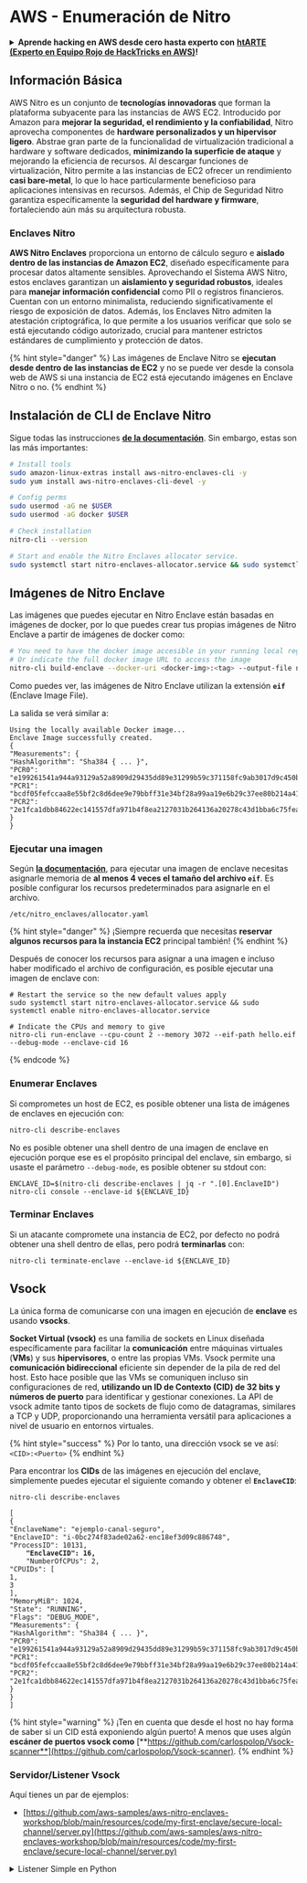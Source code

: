 # AWS - Enumeración de Nitro

<details>

<summary><strong>Aprende hacking en AWS desde cero hasta experto con</strong> <a href="https://training.hacktricks.xyz/courses/arte"><strong>htARTE (Experto en Equipo Rojo de HackTricks en AWS)</strong></a><strong>!</strong></summary>

Otras formas de apoyar a HackTricks:

* Si deseas ver tu **empresa anunciada en HackTricks** o **descargar HackTricks en PDF** Consulta los [**PLANES DE SUSCRIPCIÓN**](https://github.com/sponsors/carlospolop)!
* Obtén el [**oficial PEASS & HackTricks swag**](https://peass.creator-spring.com)
* Descubre [**La Familia PEASS**](https://opensea.io/collection/the-peass-family), nuestra colección exclusiva de [**NFTs**](https://opensea.io/collection/the-peass-family)
* **Únete al** 💬 [**grupo de Discord**](https://discord.gg/hRep4RUj7f) o al [**grupo de telegram**](https://t.me/peass) o **síguenos** en **Twitter** 🐦 [**@hacktricks\_live**](https://twitter.com/hacktricks\_live)**.**
* **Comparte tus trucos de hacking enviando PRs a los** [**HackTricks**](https://github.com/carlospolop/hacktricks) y [**HackTricks Cloud**](https://github.com/carlospolop/hacktricks-cloud) repositorios de github.

</details>

## Información Básica

AWS Nitro es un conjunto de **tecnologías innovadoras** que forman la plataforma subyacente para las instancias de AWS EC2. Introducido por Amazon para **mejorar la seguridad, el rendimiento y la confiabilidad**, Nitro aprovecha componentes de **hardware personalizados y un hipervisor ligero**. Abstrae gran parte de la funcionalidad de virtualización tradicional a hardware y software dedicados, **minimizando la superficie de ataque** y mejorando la eficiencia de recursos. Al descargar funciones de virtualización, Nitro permite a las instancias de EC2 ofrecer un rendimiento **casi bare-metal**, lo que lo hace particularmente beneficioso para aplicaciones intensivas en recursos. Además, el Chip de Seguridad Nitro garantiza específicamente la **seguridad del hardware y firmware**, fortaleciendo aún más su arquitectura robusta.

### Enclaves Nitro

**AWS Nitro Enclaves** proporciona un entorno de cálculo seguro e **aislado dentro de las instancias de Amazon EC2**, diseñado específicamente para procesar datos altamente sensibles. Aprovechando el Sistema AWS Nitro, estos enclaves garantizan un **aislamiento y seguridad robustos**, ideales para **manejar información confidencial** como PII o registros financieros. Cuentan con un entorno minimalista, reduciendo significativamente el riesgo de exposición de datos. Además, los Enclaves Nitro admiten la atestación criptográfica, lo que permite a los usuarios verificar que solo se está ejecutando código autorizado, crucial para mantener estrictos estándares de cumplimiento y protección de datos.

{% hint style="danger" %}
Las imágenes de Enclave Nitro se **ejecutan desde dentro de las instancias de EC2** y no se puede ver desde la consola web de AWS si una instancia de EC2 está ejecutando imágenes en Enclave Nitro o no.
{% endhint %}

## Instalación de CLI de Enclave Nitro

Sigue todas las instrucciones [**de la documentación**](https://catalog.us-east-1.prod.workshops.aws/event/dashboard/en-US/workshop/1-my-first-enclave/1-1-nitro-enclaves-cli#run-connect-and-terminate-the-enclave). Sin embargo, estas son las más importantes:
```bash
# Install tools
sudo amazon-linux-extras install aws-nitro-enclaves-cli -y
sudo yum install aws-nitro-enclaves-cli-devel -y

# Config perms
sudo usermod -aG ne $USER
sudo usermod -aG docker $USER

# Check installation
nitro-cli --version

# Start and enable the Nitro Enclaves allocator service.
sudo systemctl start nitro-enclaves-allocator.service && sudo systemctl enable nitro-enclaves-allocator.service
```
## Imágenes de Nitro Enclave

Las imágenes que puedes ejecutar en Nitro Enclave están basadas en imágenes de docker, por lo que puedes crear tus propias imágenes de Nitro Enclave a partir de imágenes de docker como:
```bash
# You need to have the docker image accesible in your running local registry
# Or indicate the full docker image URL to access the image
nitro-cli build-enclave --docker-uri <docker-img>:<tag> --output-file nitro-img.eif
```
Como puedes ver, las imágenes de Nitro Enclave utilizan la extensión **`eif`** (Enclave Image File).

La salida se verá similar a:
```
Using the locally available Docker image...
Enclave Image successfully created.
{
"Measurements": {
"HashAlgorithm": "Sha384 { ... }",
"PCR0": "e199261541a944a93129a52a8909d29435dd89e31299b59c371158fc9ab3017d9c450b0a580a487e330b4ac691943284",
"PCR1": "bcdf05fefccaa8e55bf2c8d6dee9e79bbff31e34bf28a99aa19e6b29c37ee80b214a414b7607236edf26fcb78654e63f",
"PCR2": "2e1fca1dbb84622ec141557dfa971b4f8ea2127031b264136a20278c43d1bba6c75fea286cd4de9f00450b6a8db0e6d3"
}
}
```
### Ejecutar una imagen

Según [**la documentación**](https://catalog.us-east-1.prod.workshops.aws/event/dashboard/en-US/workshop/1-my-first-enclave/1-1-nitro-enclaves-cli#run-connect-and-terminate-the-enclave), para ejecutar una imagen de enclave necesitas asignarle memoria de **al menos 4 veces el tamaño del archivo `eif`**. Es posible configurar los recursos predeterminados para asignarle en el archivo.
```shell
/etc/nitro_enclaves/allocator.yaml
```
{% hint style="danger" %}
¡Siempre recuerda que necesitas **reservar algunos recursos para la instancia EC2** principal también!
{% endhint %}

Después de conocer los recursos para asignar a una imagen e incluso haber modificado el archivo de configuración, es posible ejecutar una imagen de enclave con:
```shell
# Restart the service so the new default values apply
sudo systemctl start nitro-enclaves-allocator.service && sudo systemctl enable nitro-enclaves-allocator.service

# Indicate the CPUs and memory to give
nitro-cli run-enclave --cpu-count 2 --memory 3072 --eif-path hello.eif --debug-mode --enclave-cid 16
```
{% endcode %}

### Enumerar Enclaves

Si comprometes un host de EC2, es posible obtener una lista de imágenes de enclaves en ejecución con:
```bash
nitro-cli describe-enclaves
```
No es posible obtener una shell dentro de una imagen de enclave en ejecución porque ese es el propósito principal del enclave, sin embargo, si usaste el parámetro `--debug-mode`, es posible obtener su stdout con:
```shell
ENCLAVE_ID=$(nitro-cli describe-enclaves | jq -r ".[0].EnclaveID")
nitro-cli console --enclave-id ${ENCLAVE_ID}
```
### Terminar Enclaves

Si un atacante compromete una instancia de EC2, por defecto no podrá obtener una shell dentro de ellas, pero podrá **terminarlas** con:
```shell
nitro-cli terminate-enclave --enclave-id ${ENCLAVE_ID}
```
## Vsock

La única forma de comunicarse con una imagen en ejecución de **enclave** es usando **vsocks**.

**Socket Virtual (vsock)** es una familia de sockets en Linux diseñada específicamente para facilitar la **comunicación** entre máquinas virtuales (**VMs**) y sus **hipervisores**, o entre las propias VMs. Vsock permite una **comunicación bidireccional** eficiente sin depender de la pila de red del host. Esto hace posible que las VMs se comuniquen incluso sin configuraciones de red, **utilizando un ID de Contexto (CID) de 32 bits y números de puerto** para identificar y gestionar conexiones. La API de vsock admite tanto tipos de sockets de flujo como de datagramas, similares a TCP y UDP, proporcionando una herramienta versátil para aplicaciones a nivel de usuario en entornos virtuales.

{% hint style="success" %}
Por lo tanto, una dirección vsock se ve así: `<CID>:<Puerto>`
{% endhint %}

Para encontrar los **CIDs** de las imágenes en ejecución del enclave, simplemente puedes ejecutar el siguiente comando y obtener el **`EnclaveCID`**:

<pre class="language-bash"><code class="lang-bash">nitro-cli describe-enclaves

[
{
"EnclaveName": "ejemplo-canal-seguro",
"EnclaveID": "i-0bc274f83ade02a62-enc18ef3d09c886748",
"ProcessID": 10131,
<strong>    "EnclaveCID": 16,
</strong>    "NumberOfCPUs": 2,
"CPUIDs": [
1,
3
],
"MemoryMiB": 1024,
"State": "RUNNING",
"Flags": "DEBUG_MODE",
"Measurements": {
"HashAlgorithm": "Sha384 { ... }",
"PCR0": "e199261541a944a93129a52a8909d29435dd89e31299b59c371158fc9ab3017d9c450b0a580a487e330b4ac691943284",
"PCR1": "bcdf05fefccaa8e55bf2c8d6dee9e79bbff31e34bf28a99aa19e6b29c37ee80b214a414b7607236edf26fcb78654e63f",
"PCR2": "2e1fca1dbb84622ec141557dfa971b4f8ea2127031b264136a20278c43d1bba6c75fea286cd4de9f00450b6a8db0e6d3"
}
}
]
</code></pre>

{% hint style="warning" %}
¡Ten en cuenta que desde el host no hay forma de saber si un CID está exponiendo algún puerto! A menos que uses algún **escáner de puertos vsock como** [**https://github.com/carlospolop/Vsock-scanner**](https://github.com/carlospolop/Vsock-scanner).
{% endhint %}

### Servidor/Listener Vsock

Aquí tienes un par de ejemplos:

* [https://github.com/aws-samples/aws-nitro-enclaves-workshop/blob/main/resources/code/my-first-enclave/secure-local-channel/server.py](https://github.com/aws-samples/aws-nitro-enclaves-workshop/blob/main/resources/code/my-first-enclave/secure-local-channel/server.py)

<details>

<summary>Listener Simple en Python</summary>
```python
#!/usr/bin/env python3

# From
https://medium.com/@F.DL/understanding-vsock-684016cf0eb0

import socket

CID = socket.VMADDR_CID_HOST
PORT = 9999

s = socket.socket(socket.AF_VSOCK, socket.SOCK_STREAM)
s.bind((CID, PORT))
s.listen()
(conn, (remote_cid, remote_port)) = s.accept()

print(f"Connection opened by cid={remote_cid} port={remote_port}")

while True:
buf = conn.recv(64)
if not buf:
break

print(f"Received bytes: {buf}")
```
</details>
```bash
# Using socat
socat VSOCK-LISTEN:<port>,fork EXEC:"echo Hello from server!"
```
### Cliente Vsock

Ejemplos:

* [https://github.com/aws-samples/aws-nitro-enclaves-workshop/blob/main/resources/code/my-first-enclave/secure-local-channel/client.py](https://github.com/aws-samples/aws-nitro-enclaves-workshop/blob/main/resources/code/my-first-enclave/secure-local-channel/client.py)

<details>

<summary>Cliente Python Simple</summary>
```python
#!/usr/bin/env python3

#From https://medium.com/@F.DL/understanding-vsock-684016cf0eb0

import socket

CID = socket.VMADDR_CID_HOST
PORT = 9999

s = socket.socket(socket.AF_VSOCK, socket.SOCK_STREAM)
s.connect((CID, PORT))
s.sendall(b"Hello, world!")
s.close()
```
</detalles>
```bash
# Using socat
echo "Hello, vsock!" | socat - VSOCK-CONNECT:3:5000
```
### Proxy Vsock

La herramienta vsock-proxy permite hacer un proxy de un proxy vsock con otra dirección, por ejemplo:
```bash
vsock-proxy 8001 ip-ranges.amazonaws.com 443 --config your-vsock-proxy.yaml
```
Esto reenviará el **puerto local 8001 en vsock** a `ip-ranges.amazonaws.com:443` y el archivo **`your-vsock-proxy.yaml`** podría tener este contenido que permite acceder a `ip-ranges.amazonaws.com:443`:
```yaml
allowlist:
- {address: ip-ranges.amazonaws.com, port: 443}
```
Es posible ver las direcciones vsock (**`<CID>:<Puerto>`**) utilizadas por el host de EC2 con (nota el `3:8001`, donde 3 es el CID y 8001 es el puerto):

{% code overflow="wrap" %}
```bash
sudo ss -l -p -n | grep v_str
v_str LISTEN 0      0                                                                              3:8001                   *:*     users:(("vsock-proxy",pid=9458,fd=3))
```
{% endcode %}

## Attestation y KMS de Nitro Enclave

El SDK de Nitro Enclaves permite que una enclave solicite un **documento de certificación firmado criptográficamente** al **Hipervisor** de Nitro, que incluye **mediciones únicas** específicas de esa enclave. Estas mediciones, que incluyen **hashes y registros de configuración de plataforma (PCRs)**, se utilizan durante el proceso de certificación para **demostrar la identidad de la enclave** y **construir confianza con servicios externos**. El documento de certificación típicamente contiene valores como PCR0, PCR1 y PCR2, con los que te has encontrado antes al construir y guardar un EIF de enclave.

Desde la [**documentación**](https://catalog.us-east-1.prod.workshops.aws/event/dashboard/en-US/workshop/1-my-first-enclave/1-3-cryptographic-attestation#a-unique-feature-on-nitro-enclaves), estos son los valores de PCR:

<table><thead><tr><th width="97">PCR</th><th width="221">Hash de ...</th><th>Descripción</th></tr></thead><tbody><tr><td>PCR0</td><td>Archivo de imagen de enclave</td><td>Una medida contigua del contenido del archivo de imagen, sin los datos de la sección.</td></tr><tr><td>PCR1</td><td>Núcleo de Linux y arranque</td><td>Una medición contigua del núcleo y los datos de arranque de ramfs.</td></tr><tr><td>PCR2</td><td>Aplicación</td><td>Una medición contigua y en orden de las aplicaciones de usuario, sin el ramfs de arranque.</td></tr><tr><td>PCR3</td><td>Rol IAM asignado a la instancia principal</td><td>Una medición contigua del rol IAM asignado a la instancia principal. Asegura que el proceso de certificación tenga éxito solo cuando la instancia principal tiene el rol IAM correcto.</td></tr><tr><td>PCR4</td><td>ID de instancia de la instancia principal</td><td>Una medición contigua del ID de la instancia principal. Asegura que el proceso de certificación tenga éxito solo cuando la instancia principal tiene un ID de instancia específico.</td></tr><tr><td>PCR8</td><td>Certificado de firma de archivo de imagen de enclave</td><td>Una medida del certificado de firma especificado para el archivo de imagen de enclave. Asegura que el proceso de certificación tenga éxito solo cuando el enclave se haya iniciado desde un archivo de imagen de enclave firmado por un certificado específico.</td></tr></tbody></table>

Puedes integrar la **certificación criptográfica** en tus aplicaciones y aprovechar integraciones preconstruidas con servicios como **AWS KMS**. AWS KMS puede **validar certificaciones de enclave** y ofrece claves de condición basadas en certificaciones (`kms:RecipientAttestation:ImageSha384` y `kms:RecipientAttestation:PCR`) en sus políticas de clave. Estas políticas aseguran que AWS KMS permita operaciones utilizando la clave de KMS **solo si el documento de certificación de la enclave es válido** y cumple con las **condiciones especificadas**.

{% hint style="success" %}
Ten en cuenta que las Enclaves en modo de depuración (--debug) generan documentos de certificación con PCRs que están compuestos por ceros (`000000000000000000000000000000000000000000000000`). Por lo tanto, las políticas de KMS que verifiquen estos valores fallarán.
{% endhint %}

### Bypass de PCR

Desde la perspectiva de un atacante, se debe tener en cuenta que algunos PCRs permitirían modificar algunas partes o toda la imagen de enclave y seguirían siendo válidos (por ejemplo, PCR4 solo verifica el ID de la instancia principal, por lo que ejecutar cualquier imagen de enclave en esa EC2 permitirá cumplir con este posible requisito de PCR).

Por lo tanto, un atacante que comprometa la instancia EC2 podría ser capaz de ejecutar otras imágenes de enclave para evitar estas protecciones.

La investigación sobre cómo modificar/crear nuevas imágenes para evitar cada protección (especialmente las que no son tan obvias) aún está PENDIENTE.

## Referencias

* [https://medium.com/@F.DL/understanding-vsock-684016cf0eb0](https://medium.com/@F.DL/understanding-vsock-684016cf0eb0)
* Todas las partes del tutorial de Nitro de AWS: [https://catalog.us-east-1.prod.workshops.aws/event/dashboard/en-US/workshop/1-my-first-enclave/1-1-nitro-enclaves-cli](https://catalog.us-east-1.prod.workshops.aws/event/dashboard/en-US/workshop/1-my-first-enclave/1-1-nitro-enclaves-cli)

<details>

<summary><strong>Aprende hacking en AWS desde cero hasta experto con</strong> <a href="https://training.hacktricks.xyz/courses/arte"><strong>htARTE (HackTricks AWS Red Team Expert)</strong></a><strong>!</strong></summary>

Otras formas de apoyar a HackTricks:

* Si quieres ver tu **empresa anunciada en HackTricks** o **descargar HackTricks en PDF** ¡Consulta los [**PLANES DE SUSCRIPCIÓN**](https://github.com/sponsors/carlospolop)!
* Obtén el [**swag oficial de PEASS & HackTricks**](https://peass.creator-spring.com)
* Descubre [**The PEASS Family**](https://opensea.io/collection/the-peass-family), nuestra colección exclusiva de [**NFTs**](https://opensea.io/collection/the-peass-family)
* **Únete al** 💬 [**grupo de Discord**](https://discord.gg/hRep4RUj7f) o al [**grupo de telegram**](https://t.me/peass) o **síguenos** en **Twitter** 🐦 [**@hacktricks\_live**](https://twitter.com/hacktricks\_live)**.**
* **Comparte tus trucos de hacking enviando PRs a los repositorios de** [**HackTricks**](https://github.com/carlospolop/hacktricks) y [**HackTricks Cloud**](https://github.com/carlospolop/hacktricks-cloud).

</details>
